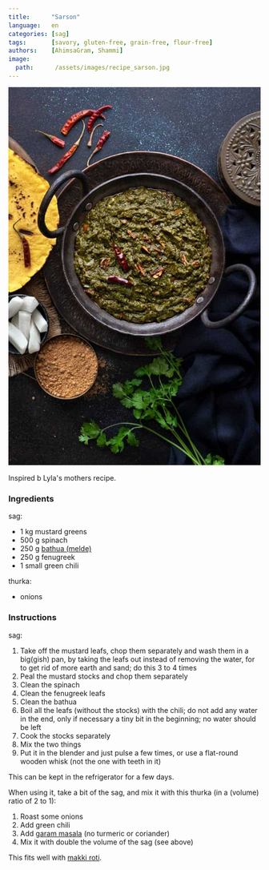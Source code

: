 ```yaml
---
title:      "Sarson"
language:   en
categories: [sag]
tags:       [savory, gluten-free, grain-free, flour-free]
authors:    [AhimsaGram, Shammi]
image:
  path:      /assets/images/recipe_sarson.jpg
---
```


<!--
SPDX-FileCopyrightText: 2020 Shammi Nanda <shamminanda@gmail.com>
SPDX-FileCopyrightText: 2020-2022 Robin Vobruba <hoijui.quaero@gmail.com>

SPDX-License-Identifier: CC0-1.0
-->

![](assets/images/recipe_sarson.jpg)

Inspired b Lyla's mothers recipe.

### Ingredients

sag:

- 1 kg mustard greens
- 500 g spinach
- 250 g [bathua (melde)](https://en.wikipedia.org/wiki/Chenopodium_album)
- 250 g fenugreek
- 1 small green chili

thurka:

- onions

### Instructions

sag:

1. Take off the mustard leafs, chop them separately and wash them in a big(gish) pan,
   by taking the leafs out instead of removing the water,
   for to get rid of more earth and sand; do this 3 to 4 times
1. Peal the mustard stocks and chop them separately
1. Clean the spinach
1. Clean the fenugreek leafs
1. Clean the bathua
1. Boil all the leafs (without the stocks) with the chili;
   do not add any water in the end, only if necessary a tiny bit in the beginning;
   no water should be left
1. Cook the stocks separately
1. Mix the two things
1. Put it in the blender and just pulse a few times, or use a flat-round wooden whisk
   (not the one with teeth in it)

This can be kept in the refrigerator for a few days.

When using it, take a bit of the sag, and mix it with this thurka
(in a (volume) ratio of 2 to 1):

1. Roast some onions
1. Add green chili
1. Add [garam masala](garam-masala.md) (no turmeric or coriander)
2. Mix it with double the volume of the sag (see above)

This fits well with [makki roti](makki-roti.md).
